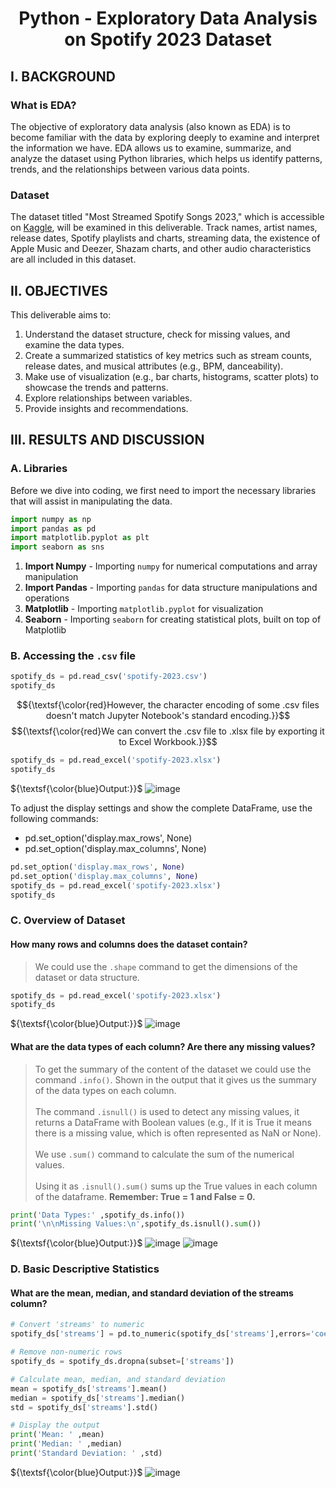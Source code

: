 <h1 align="center">Python - Exploratory Data Analysis on Spotify 2023 Dataset</h1>
<p align="center">

## I. BACKGROUND
### What is EDA?
The objective of exploratory data analysis (also known as EDA) is to become familiar with the data by exploring deeply to examine and interpret the information we have. EDA allows us to examine, summarize, and analyze the dataset using Python libraries, which helps us identify patterns, trends, and the relationships between various data points.

### Dataset
The dataset titled "Most Streamed Spotify Songs 2023," which is accessible on [Kaggle](https://www.kaggle.com/datasets/nelgiriyewithana/top-spotify-songs-2023), will be examined in this deliverable. Track names, artist names, release dates, Spotify playlists and charts, streaming data, the existence of Apple Music and Deezer, Shazam charts, and other audio characteristics are all included in this dataset.


## II. OBJECTIVES
This deliverable aims to:
1. Understand the dataset structure, check for missing values, and examine the data types.
2. Create a summarized statistics of key metrics such as stream counts, release dates, and musical attributes (e.g., BPM, danceability).
3. Make use of visualization (e.g., bar charts, histograms, scatter plots) to showcase the trends and patterns.
4. Explore relationships between variables.
5. Provide insights and recommendations.


## III. RESULTS AND DISCUSSION
### A. Libraries
Before we dive into coding, we first need to import the necessary libraries that will assist in manipulating the data.
``` python
import numpy as np
import pandas as pd
import matplotlib.pyplot as plt
import seaborn as sns
```
1. **Import Numpy** - Importing `numpy` for numerical computations and array manipulation
2. **Import Pandas** - Importing `pandas` for data structure manipulations and operations
3. **Matplotlib** - Importing `matplotlib.pyplot` for visualization
4. **Seaborn** - Importing `seaborn` for creating statistical plots, built on top of Matplotlib


### B. Accessing the `.csv` file
``` python
spotify_ds = pd.read_csv('spotify-2023.csv')
spotify_ds
```

$${\textsf{\color{red}However, the character encoding of some .csv files doesn't match Jupyter Notebook's standard encoding.}}$$
$${\textsf{\color{red}We can convert the .csv file to .xlsx file by exporting it to Excel Workbook.}}$$

``` python
spotify_ds = pd.read_excel('spotify-2023.xlsx')
spotify_ds
```

${\textsf{\color{blue}Output:}}$
![image](https://github.com/user-attachments/assets/9cb86f34-63f7-4f3d-bb8c-13bd47bf4619)

To adjust the display settings and show the complete DataFrame, use the following commands:
- pd.set_option('display.max_rows', None)
- pd.set_option('display.max_columns', None)

``` python
pd.set_option('display.max_rows', None)
pd.set_option('display.max_columns', None)
spotify_ds = pd.read_excel('spotify-2023.xlsx')
spotify_ds
```


### C. Overview of Dataset
#### How many rows and columns does the dataset contain?
> We could use the `.shape` command to get the dimensions of the dataset or data structure.
``` python
spotify_ds = pd.read_excel('spotify-2023.xlsx')
spotify_ds
```

${\textsf{\color{blue}Output:}}$
![image](https://github.com/user-attachments/assets/f8324077-e167-417a-837d-acc9511bbcdc)


#### What are the data types of each column? Are there any missing values?
> To get the summary of the content of the dataset we could use the command `.info()`. Shown in the output that it gives us the summary of the data types on each column. <br /><br />
The command `.isnull()` is used to detect any missing values, it returns a DataFrame with Boolean values (e.g., If it is True it means there is a missing value, which is often represented as NaN or None). <br /><br />
We use `.sum()` command to calculate the sum of the numerical values. <br /><br />
Using it as `.isnull().sum()` sums up the True values in each column of the dataframe. **Remember: True = 1 and False = 0.**

``` python
print('Data Types:' ,spotify_ds.info())
print('\n\nMissing Values:\n',spotify_ds.isnull().sum())
```

${\textsf{\color{blue}Output:}}$
![image](https://github.com/user-attachments/assets/49620804-a07e-482f-b393-a05879b6fb4f)
![image](https://github.com/user-attachments/assets/7febdc18-0d7d-4a9c-9d37-33aafea25d24)



### D. Basic Descriptive Statistics
#### What are the mean, median, and standard deviation of the streams column?
> 

``` python
# Convert 'streams' to numeric
spotify_ds['streams'] = pd.to_numeric(spotify_ds['streams'],errors='coerce')

# Remove non-numeric rows
spotify_ds = spotify_ds.dropna(subset=['streams'])

# Calculate mean, median, and standard deviation
mean = spotify_ds['streams'].mean()
median = spotify_ds['streams'].median()
std = spotify_ds['streams'].std()

# Display the output
print('Mean: ' ,mean)
print('Median: ' ,median)
print('Standard Deviation: ' ,std)
```

${\textsf{\color{blue}Output:}}$
![image](https://github.com/user-attachments/assets/d42a69f8-2d31-45e5-8de8-8376616e4f17)



